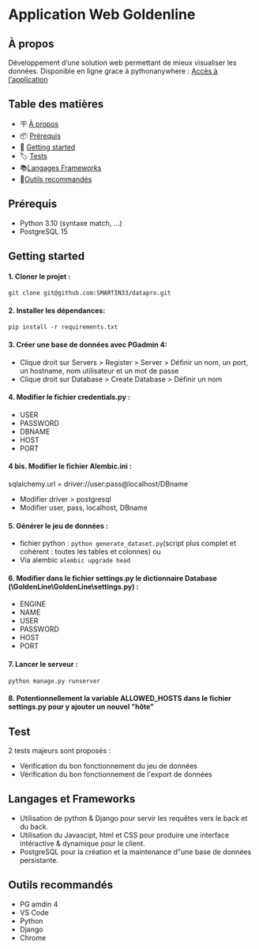 # Application Web Goldenline


## À propos

Développement d’une solution web permettant de mieux visualiser les données. 
Disponible en ligne grace à pythonanywhere : [Accès à l'application](http://smartin17.eu.pythonanywhere.com/)

## Table des matières

- 🪧 [À propos](#à-propos)
- 📦 [Prérequis](#prérequis)
- 🚀 [Getting started](#getting-started)
- 🏷 [️Tests](#test)
- 📚[️Langages Frameworks](#Langages-et-Frameworks)
- 📝[️Outils recommandés](#Outils-recommandés)

## Prérequis

- Python 3.10 (syntaxe match, ...)
- PostgreSQL 15

## Getting started

#### 1. Cloner le projet :
`git clone git@github.com:SMARTIN33/datapro.git`

#### 2. Installer les dépendances:
`pip install -r requirements.txt`

#### 3. Créer une base de données avec PGadmin 4:
- Clique droit sur Servers > Register > Server > Définir un nom, un port, un hostname, nom utilisateur et un mot de passe
- Clique droit sur Database > Create Database > Définir un nom

#### 4. Modifier le fichier credentials.py :
- USER 
- PASSWORD
- DBNAME
- HOST
- PORT

#### 4 bis. Modifier le fichier Alembic.ini :
sqlalchemy.url = driver://user:pass@localhost/DBname
- Modifier  driver > postgresql 
- Modifier user, pass, localhost, DBname

#### 5. Générer le jeu de données :
- fichier python : `python generate_dataset.py`(script plus complet et cohérent : toutes les tables et colonnes) ou 
- Via alembic `alembic upgrade head`

#### 6. Modifier dans le fichier settings.py le dictionnaire Database (\GoldenLine\GoldenLine\settings.py) :
- ENGINE
- NAME
- USER
- PASSWORD
- HOST
- PORT

#### 7. Lancer le serveur :
 `python manage.py runserver`  

#### 8. Potentionnellement la variable ALLOWED_HOSTS dans le fichier settings.py pour y ajouter un nouvel "hôte"

## Test

2 tests majeurs sont proposés :
- Vérification du bon fonctionnement du jeu de données
- Vérification du bon fonctionnement de l'export de données

## Langages et Frameworks

- Utilisation de python & Django pour servir les requêtes vers le back et du back.
- Utilisation du Javascipt, html et CSS pour produire une interface intéractive & dynamique pour le client.
- PostgreSQL pour la création et la maintenance d"une base de données persistante.

## Outils recommandés

- PG amdin 4
- VS Code
- Python
- Django
- Chrome
